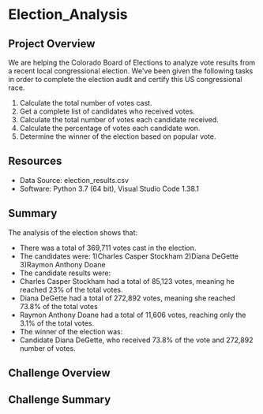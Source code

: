 # Election_Analysis

## Project Overview
We are helping the Colorado Board of Elections to analyze vote results from a recent local congressional election. We've been given the following tasks in order to complete the election audit and certify this US congressional race.

1. Calculate the total number of votes cast.
2. Get a complete list of candidates who received votes.
3. Calculate the total number of votes each candidate received. 
4. Calculate the percentage of votes each candidate won.
5. Determine the winner of the election based on popular vote. 

## Resources
- Data Source: election_results.csv
- Software: Python 3.7 (64 bit), Visual Studio Code 1.38.1

## Summary
The analysis of the election shows that: 
- There was a total of 369,711 votes cast in the election.
- The candidates were:
  1)Charles Casper Stockham
  2)Diana DeGette
  3)Raymon Anthony Doane
 - The candidate results were:
  - Charles Casper Stockham had a total of 85,123 votes, meaning he reached 23% of the total votes. 
  - Diana DeGette had a total of 272,892 votes, meaning she reached 73.8% of the total votes
  - Raymon Anthony Doane had a total of 11,606 votes, reaching only the 3.1% of the total votes.
 - The winner of the election was:
  - Candidate Diana DeGette, who received 73.8% of the vote and 272,892 number of votes. 
 
## Challenge Overview
## Challenge Summary
 
